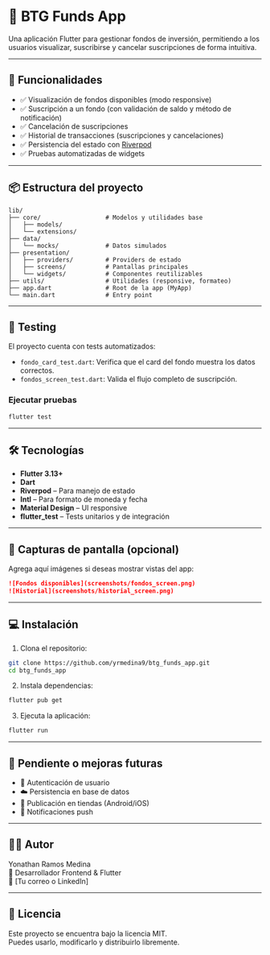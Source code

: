
# 📱 BTG Funds App

Una aplicación Flutter para gestionar fondos de inversión, permitiendo a los usuarios visualizar, suscribirse y cancelar suscripciones de forma intuitiva.

---

## 🚀 Funcionalidades

- ✅ Visualización de fondos disponibles (modo responsive)
- ✅ Suscripción a un fondo (con validación de saldo y método de notificación)
- ✅ Cancelación de suscripciones
- ✅ Historial de transacciones (suscripciones y cancelaciones)
- ✅ Persistencia del estado con [Riverpod](https://riverpod.dev)
- ✅ Pruebas automatizadas de widgets

---

## 📦 Estructura del proyecto

```
lib/
├── core/                  # Modelos y utilidades base
│   ├── models/
│   └── extensions/
├── data/
│   └── mocks/             # Datos simulados
├── presentation/
│   ├── providers/         # Providers de estado
│   ├── screens/           # Pantallas principales
│   └── widgets/           # Componentes reutilizables
├── utils/                 # Utilidades (responsive, formateo)
├── app.dart               # Root de la app (MyApp)
└── main.dart              # Entry point
```

---

## 🧪 Testing

El proyecto cuenta con tests automatizados:

- `fondo_card_test.dart`: Verifica que el card del fondo muestra los datos correctos.
- `fondos_screen_test.dart`: Valida el flujo completo de suscripción.

### Ejecutar pruebas

```bash
flutter test
```

---

## 🛠️ Tecnologías

- **Flutter 3.13+**
- **Dart**
- **Riverpod** – Para manejo de estado
- **Intl** – Para formato de moneda y fecha
- **Material Design** – UI responsive
- **flutter_test** – Tests unitarios y de integración

---

## 📸 Capturas de pantalla (opcional)

Agrega aquí imágenes si deseas mostrar vistas del app:

```md
![Fondos disponibles](screenshots/fondos_screen.png)
![Historial](screenshots/historial_screen.png)
```

---

## 💻 Instalación

1. Clona el repositorio:

```bash
git clone https://github.com/yrmedina9/btg_funds_app.git
cd btg_funds_app
```

2. Instala dependencias:

```bash
flutter pub get
```

3. Ejecuta la aplicación:

```bash
flutter run
```

---

## 📂 Pendiente o mejoras futuras

- 🔐 Autenticación de usuario
- ☁️ Persistencia en base de datos
- 📱 Publicación en tiendas (Android/iOS)
- 🔔 Notificaciones push

---

## 🧑‍💻 Autor

Yonathan Ramos Medina  
💼 Desarrollador Frontend & Flutter  
📧 [Tu correo o LinkedIn]

---

## 📝 Licencia

Este proyecto se encuentra bajo la licencia MIT.  
Puedes usarlo, modificarlo y distribuirlo libremente.

